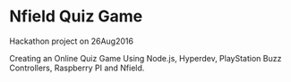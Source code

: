# Nfield Quiz Game

Hackathon project on 26Aug2016

Creating an Online Quiz Game Using Node.js, Hyperdev, PlayStation Buzz Controllers, Raspberry PI and Nfield.

